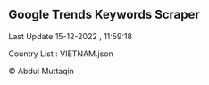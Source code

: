 

## Google Trends Keywords Scraper 
 
Last Update 15-12-2022 , 11:59:18

Country List :
VIETNAM.json



© Abdul Muttaqin 
